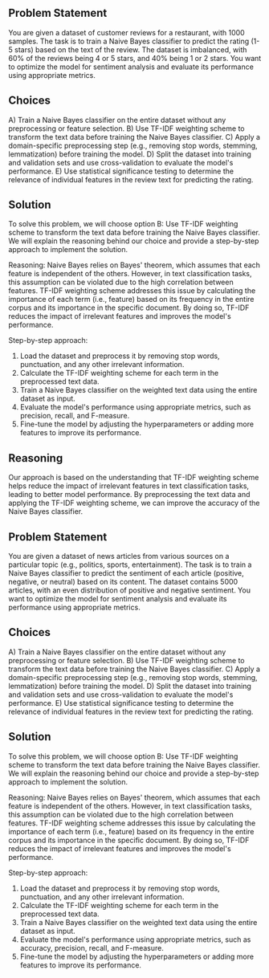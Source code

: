 ## Problem Statement
You are given a dataset of customer reviews for a restaurant, with 1000 samples. The task is to train a Naive Bayes classifier to predict the rating (1-5 stars) based on the text of the review. The dataset is imbalanced, with 60% of the reviews being 4 or 5 stars, and 40% being 1 or 2 stars. You want to optimize the model for sentiment analysis and evaluate its performance using appropriate metrics.

## Choices

A) Train a Naive Bayes classifier on the entire dataset without any preprocessing or feature selection.
B) Use TF-IDF weighting scheme to transform the text data before training the Naive Bayes classifier.
C) Apply a domain-specific preprocessing step (e.g., removing stop words, stemming, lemmatization) before training the model.
D) Split the dataset into training and validation sets and use cross-validation to evaluate the model's performance.
E) Use statistical significance testing to determine the relevance of individual features in the review text for predicting the rating.

## Solution
To solve this problem, we will choose option B: Use TF-IDF weighting scheme to transform the text data before training the Naive Bayes classifier. We will explain the reasoning behind our choice and provide a step-by-step approach to implement the solution.

Reasoning:
Naive Bayes relies on Bayes' theorem, which assumes that each feature is independent of the others. However, in text classification tasks, this assumption can be violated due to the high correlation between features. TF-IDF weighting scheme addresses this issue by calculating the importance of each term (i.e., feature) based on its frequency in the entire corpus and its importance in the specific document. By doing so, TF-IDF reduces the impact of irrelevant features and improves the model's performance.

Step-by-step approach:

1. Load the dataset and preprocess it by removing stop words, punctuation, and any other irrelevant information.
2. Calculate the TF-IDF weighting scheme for each term in the preprocessed text data.
3. Train a Naive Bayes classifier on the weighted text data using the entire dataset as input.
4. Evaluate the model's performance using appropriate metrics, such as precision, recall, and F-measure.
5. Fine-tune the model by adjusting the hyperparameters or adding more features to improve its performance.

## Reasoning
Our approach is based on the understanding that TF-IDF weighting scheme helps reduce the impact of irrelevant features in text classification tasks, leading to better model performance. By preprocessing the text data and applying the TF-IDF weighting scheme, we can improve the accuracy of the Naive Bayes classifier.

## Problem Statement
You are given a dataset of news articles from various sources on a particular topic (e.g., politics, sports, entertainment). The task is to train a Naive Bayes classifier to predict the sentiment of each article (positive, negative, or neutral) based on its content. The dataset contains 5000 articles, with an even distribution of positive and negative sentiment. You want to optimize the model for sentiment analysis and evaluate its performance using appropriate metrics.

## Choices

A) Train a Naive Bayes classifier on the entire dataset without any preprocessing or feature selection.
B) Use TF-IDF weighting scheme to transform the text data before training the Naive Bayes classifier.
C) Apply a domain-specific preprocessing step (e.g., removing stop words, stemming, lemmatization) before training the model.
D) Split the dataset into training and validation sets and use cross-validation to evaluate the model's performance.
E) Use statistical significance testing to determine the relevance of individual features in the review text for predicting the rating.

## Solution
To solve this problem, we will choose option B: Use TF-IDF weighting scheme to transform the text data before training the Naive Bayes classifier. We will explain the reasoning behind our choice and provide a step-by-step approach to implement the solution.

Reasoning:
Naive Bayes relies on Bayes' theorem, which assumes that each feature is independent of the others. However, in text classification tasks, this assumption can be violated due to the high correlation between features. TF-IDF weighting scheme addresses this issue by calculating the importance of each term (i.e., feature) based on its frequency in the entire corpus and its importance in the specific document. By doing so, TF-IDF reduces the impact of irrelevant features and improves the model's performance.

Step-by-step approach:

1. Load the dataset and preprocess it by removing stop words, punctuation, and any other irrelevant information.
2. Calculate the TF-IDF weighting scheme for each term in the preprocessed text data.
3. Train a Naive Bayes classifier on the weighted text data using the entire dataset as input.
4. Evaluate the model's performance using appropriate metrics, such as accuracy, precision, recall, and F-measure.
5. Fine-tune the model by adjusting the hyperparameters or adding more features to improve its performance.